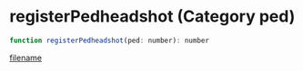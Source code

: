 # registerPedheadshot (Category ped)

```js
function registerPedheadshot(ped: number): number
```

[filename](registerPedheadshot_m.md ':include')